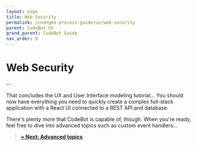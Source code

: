 ```yaml
---
layout: page
title: Web Security
permalink: /codegen-process-guide/ux/web-security
parent: CodeBot UX
grand_parent: CodeBot Guide
nav_order: 9
---
```


# Web Security



--

That concludes the UX and User Interface modeling tutorial... You should now have everything you need to quickly create a complex full-stack application with a React UI connected to a REST API and database.

There's plenty more that CodeBot is capable of, though. When you're ready, feel free to dive into advanced topics such as custom event handlers...

> **[> Next: Advanced topics](../advanced/)**
